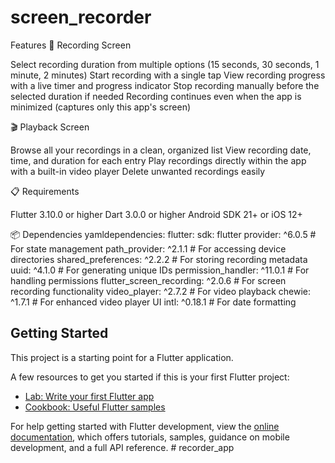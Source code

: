 # screen_recorder

Features
📱 Recording Screen

Select recording duration from multiple options (15 seconds, 30 seconds, 1 minute, 2 minutes)
Start recording with a single tap
View recording progress with a live timer and progress indicator
Stop recording manually before the selected duration if needed
Recording continues even when the app is minimized (captures only this app's screen)

🎬 Playback Screen

Browse all your recordings in a clean, organized list
View recording date, time, and duration for each entry
Play recordings directly within the app with a built-in video player
Delete unwanted recordings easily

📋 Requirements

Flutter 3.10.0 or higher
Dart 3.0.0 or higher
Android SDK 21+ or iOS 12+

📦 Dependencies
yamldependencies:
  flutter:
    sdk: flutter
  provider: ^6.0.5         # For state management
  path_provider: ^2.1.1    # For accessing device directories
  shared_preferences: ^2.2.2 # For storing recording metadata
  uuid: ^4.1.0             # For generating unique IDs
  permission_handler: ^11.0.1 # For handling permissions
  flutter_screen_recording: ^2.0.6 # For screen recording functionality
  video_player: ^2.7.2     # For video playback
  chewie: ^1.7.1           # For enhanced video player UI
  intl: ^0.18.1            # For date formatting

## Getting Started

This project is a starting point for a Flutter application.

A few resources to get you started if this is your first Flutter project:

- [Lab: Write your first Flutter app](https://docs.flutter.dev/get-started/codelab)
- [Cookbook: Useful Flutter samples](https://docs.flutter.dev/cookbook)

For help getting started with Flutter development, view the
[online documentation](https://docs.flutter.dev/), which offers tutorials,
samples, guidance on mobile development, and a full API reference.
#   r e c o r d e r _ a p p  
 